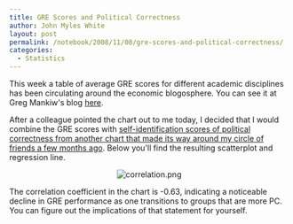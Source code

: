 ```yaml
---
title: GRE Scores and Political Correctness
author: John Myles White
layout: post
permalink: /notebook/2008/11/08/gre-scores-and-political-correctness/
categories:
  - Statistics
---
```


This week a table of average GRE scores for different academic disciplines has been circulating around the economic blogosphere. You can see it at Greg Mankiw's blog [here](http://gregmankiw.blogspot.com/2008/11/larry-vindicated.html).

After a colleague pointed the chart out to me today, I decided that I would combine the GRE scores with [self-identification scores of political correctness from another chart that made its way around my circle of friends a few months ago](http://www.insidehighered.com/news/2008/07/25/pc). Below you'll find the resulting scatterplot and regression line.

<center>
  <img src="http://www.johnmyleswhite.com/notebook/wp-content/uploads/2008/11/correlation.png" alt="correlation.png" />
</center>

The correlation coefficient in the chart is -0.63, indicating a noticeable decline in GRE performance as one transitions to groups that are more PC. You can figure out the implications of that statement for yourself.
